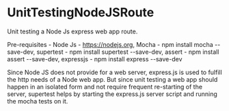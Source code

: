 # UnitTestingNodeJSRoute
Unit testing a Node Js express web app route.

Pre-requisites - Node Js - https://nodejs.org, Mocha - npm install mocha --save-dev, supertest - npm install supertest --save-dev, assert - npm install assert --save-dev, expressjs - npm install express --save-dev

Since Node JS does not provide for a web server, express.js is used to fulfill the http needs of a Node web app. But since unit testing a web app should happen in an isolated form and not require frequent re-starting of the server, supertest helps by starting the express.js server script and running the mocha tests on it.
